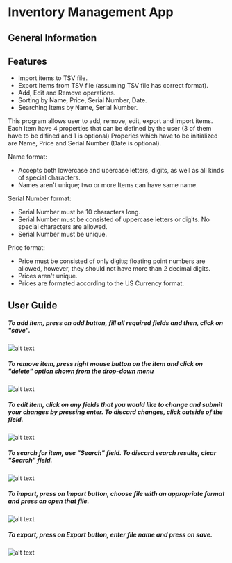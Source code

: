 # Inventory Management App
## General Information
## Features
- Import items to TSV file.
- Export Items from TSV file (assuming TSV file has correct format).
- Add, Edit and Remove operations.
- Sorting by Name, Price, Serial Number, Date.
- Searching Items by Name, Serial Number.

This program allows user to add, remove, edit, export and import items.
Each Item have 4 properties that can be defined by the user (3 of them have to be difined and 1 is optional)
Properies which have to be initialized are Name, Price and Serial Number (Date is optional).

Name format:
- Accepts both lowercase and upercase letters, digits, as well as all kinds of special characters.
- Names aren't unique; two or more Items can have same name.

Serial Number format:
- Serial Number must be 10 characters long.
- Serial Number must be consisted of uppercase letters or digits. No special characters are allowed.
- Serial Number must be unique.

Price format:
- Price must be consisted of only digits; floating point numbers are allowed, however, they should not have more than 2 decimal digits.
- Prices aren't unique.
- Prices are formated according to the US Currency format.

## User Guide

##### To add item, press on add button, fill all required fields and then, click on "save".
![alt text](https://i.imgur.com/Gj2TiMz.png)
##### To remove item, press right mouse button on the item and click on "delete" option shown from the drop-down menu
![alt text](https://i.imgur.com/I65MCS9.png)
##### To edit item, click on any fields that you would like to change and submit your changes by pressing enter. To discard changes, click outside of the field.
![alt text](https://i.imgur.com/6Y5DJXK.png)
##### To search for item, use "Search" field. To discard search results, clear "Search" field.
![alt text](https://i.imgur.com/pU3GQYR.png)
##### To import, press on Import button, choose file with an appropriate format and press on open that file.
![alt text](https://i.imgur.com/l703X2j.png)
##### To export, press on Export button, enter file name and press on save.
![alt text](https://i.imgur.com/GoOQfia.png)
